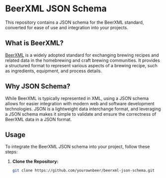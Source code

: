 # BeerXML JSON Schema

This repository contains a JSON schema for the BeerXML standard, converted for ease of use and integration into your projects.

## What is BeerXML?

[BeerXML](https://www.beerxml.com/) is a widely adopted standard for exchanging brewing recipes and related data in the homebrewing and craft brewing communities. It provides a structured format to represent various aspects of a brewing recipe, such as ingredients, equipment, and process details.

## Why JSON Schema?

While BeerXML is typically represented in XML, using a JSON schema allows for easier integration with modern web and software development technologies. JSON is a lightweight data interchange format, and leveraging a JSON schema makes it simple to validate and ensure the correctness of BeerXML data in a JSON format.

## Usage

To integrate the BeerXML JSON schema into your project, follow these steps:

1. **Clone the Repository:**
   ```bash
   git clone https://github.com/yourownbeer/beerxml-json-schema.git

